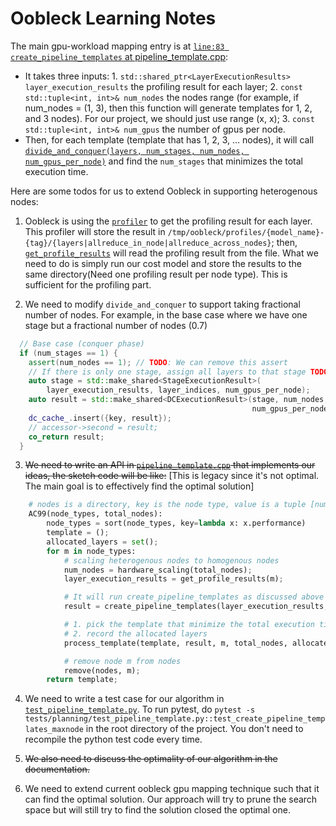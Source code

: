 # Oobleck Learning Notes

The main gpu-workload mapping entry is at [`line:83 create_pipeline_templates` at pipeline_template.cpp](../oobleck/csrc/planning/pipeline_template.cpp): 

* It takes three inputs: 1. `std::shared_ptr<LayerExecutionResults> layer_execution_results` the profiling result for each layer; 2. `const std::tuple<int, int>& num_nodes` the nodes range (for example, if num_nodes = (1, 3), then this function will generate templates for 1, 2, and 3 nodes). For our project, we should just use range (x, x); 3. `const std::tuple<int, int>& num_gpus` the number of gpus per node.
* Then, for each template (template that has 1, 2, 3, ... nodes), it will call [`divide_and_conquer(layers, num_stages, num_nodes, num_gpus_per_node)`](../oobleck/csrc/planning/pipeline_template.cpp) and find the `num_stages` that minimizes the total execution time.

Here are some todos for us to extend Oobleck in supporting heterogenous nodes:
1. Oobleck is using the [`profiler`](../oobleck/planning/profiler.py) to get the profiling result for each layer. This profiler will store the result in `/tmp/oobleck/profiles/{model_name}-{tag}/{layers|allreduce_in_node|allreduce_across_nodes}`; then,  [`get_profile_results`](../oobleck/csrc/planning/pipeline_template.cpp) will read the profiling result from the file. What we need to do is simply run our cost model and store the results to the same directory(Need one profiling result per node type). This is sufficient for the profiling part.

2. We need to modify `divide_and_conquer` to support taking fractional number of nodes. For example, in the base case where we have one stage but a fractional number of nodes (0.7)
```cpp
  // Base case (conquer phase)
  if (num_stages == 1) {
    assert(num_nodes == 1); // TODO: We can remove this assert
    // If there is only one stage, assign all layers to that stage TODO: put fractional number of nodes in the StageExecutionResult constructor and scale up the execution time
    auto stage = std::make_shared<StageExecutionResult>(
        layer_execution_results, layer_indices, num_gpus_per_node);
    auto result = std::make_shared<DCExecutionResult>(stage, num_nodes,
                                                      num_gpus_per_node);
    dc_cache_.insert({key, result});
    // accessor->second = result;
    co_return result;
  }
```

3. ~~We need to write an API in [`pipeline_template.cpp`](../oobleck/csrc/planning/pipeline_template.cpp) that implements our ideas, the sketch code will be like:~~ [This is legacy since it's not optimal. The main goal is to effectively find the optimal solution]
```python
    # nodes is a directory, key is the node type, value is a tuple [num_nodes, num_gpus_per_node]
    AC99(node_types, total_nodes):
        node_types = sort(node_types, key=lambda x: x.performance)
        template = ();
        allocated_layers = set();
        for m in node_types:
            # scaling heterogenous nodes to homogenous nodes
            num_nodes = hardware_scaling(total_nodes);
            layer_execution_results = get_profile_results(m);

            # It will run create_pipeline_templates as discussed above but ignore the allocated_layers
            result = create_pipeline_templates(layer_execution_results, num_nodes, allocated_layers);

            # 1. pick the template that minimize the total execution time for nodes[m] nodes
            # 2. record the allocated layers
            process_template(template, result, m, total_nodes, allocated_layers);

            # remove node m from nodes
            remove(nodes, m);
        return template;

```

4. We need to write a test case for our algorithm in [`test_pipeline_template.py`](../tests/planning/test_pipeline_template.py). 
  To run pytest, do `pytest -s tests/planning/test_pipeline_template.py::test_create_pipeline_templates_maxnode` in the root directory of the project. You don't need to recompile the python test code every time.

5. ~~We also need to discuss the optimality of our algorithm in the documentation.~~

5. We need to extend current oobleck gpu mapping technique such that it can find the optimal solution. Our approach will try to prune the search space but will still try to find the solution closed the optimal one.
